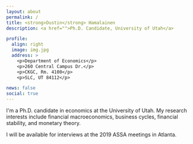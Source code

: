 ```yaml
---
layout: about
permalink: /
title: <strong>Dustin</strong> Hamalainen
description: <a href="">Ph.D. Candidate, University of Utah</a> 

profile:
  align: right
  image: img.jpg
  address: >
    <p>Department of Economics</p>
    <p>260 Central Campus Dr.</p>
    <p>CKGC, Rm. 4100</p>
    <p>SLC, UT 84112</p>

news: false
social: true
---
```


I'm a Ph.D. candidate in economics at the University of Utah. My research interests include financial macroeconomics, business cycles, financial stability, and monetary theory.

I will be available for interviews at the 2019 ASSA meetings in Atlanta.
